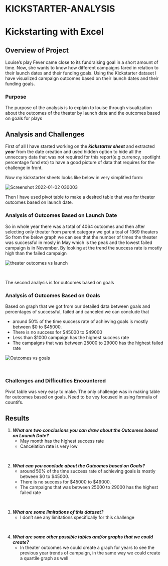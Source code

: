 
# KICKSTARTER-ANALYSIS
# Kickstarting with Excel

## **Overview of Project**
Louise’s play Fever came close to its fundraising goal in a short amount of time. Now, she wants to know how different campaigns fared in relation to their launch dates and their funding goals. Using the Kickstarter dataset I have visualized campaign outcomes based on their launch dates and their funding goals.

### **Purpose**
The purpose of the analysis is to explain to louise through visualization about the outcomes of the theater by launch date and the outcomes based on goals for plays


## **Analysis and Challenges**
First of all I have started working on the ***kickstarter sheet*** and extracted ***year*** from  the date creation  and used hidden option to hide all the unneccary data that was not required for this report(e.g  currency, spotlight percentage fund etc) to have a good picture of data that requires for the challenge in front.

Now my kickstarter sheets looks like below in very simplified form:

![Screenshot 2022-01-02 030003](https://user-images.githubusercontent.com/96033163/147889068-a9c8d0e7-4029-4e07-b785-ba4b225cade0.jpg)



Then I have used pivot table to make a desired table that was for theater outcomes based on launch date. 

### **Analysis of Outcomes Based on Launch Date**
So in whole year there was a total of 4064 outcomes and then after selecting only theater from parent category we got a toal of 1369 theaters
So from the below graph we can see that the number of times the theater was successful in mosly in May which is the peak and the lowest failed campaign is in November. 
By looking at the trend the success rate is mostly high than the failed campaign 

![theater outcomes vs launch](https://user-images.githubusercontent.com/96033163/147889077-ca080f01-8596-4a84-863d-00e98e605781.png)


&nbsp;

The second analysis is for outcomes based on goals


### **Analysis of Outcomes Based on Goals**
Based on graph that we got from our detailed data between goals and percentages of successful, failed and canceled we can conclude that 
- around 50% of the time success rate of achieving goals is mostly between $0 to $45000.
- There is no success for $45000 to $49000 
- Less than $1000 campaign has the highest success rate 
- The campaigns that was between 25000 to 29000 has the highest failed rate 

![Outcomes vs goals](https://user-images.githubusercontent.com/96033163/147889146-71026ff6-64fd-4892-9fe8-1375a2892772.png)

&nbsp;


### **Challenges and Difficulties Encountered**
Pivot table was very easy to make. The only challenge was in making table for outcomes based on goals. Need to be vey focused in using formula of countifs. 


## **Results**

1. ***What are two conclusions you can draw about the Outcomes based on Launch Date?***
    - May month has the highest success rate
    - Cancelation rate is very low

&nbsp;

2. ***What can you conclude about the Outcomes based on Goals?***
    - around 50% of the time success rate of achieving goals is mostly between $0 to $45000.   
    - There is no success for $45000 to $49000. 
    - The campaigns that was between 25000 to 29000 has the highest failed rate 

&nbsp; 

3. ***What are some limitations of this dataset?***
   - I don’t see any limitations specifically for this challenge

&nbsp;

4. ***What are some other possible tables and/or graphs that we could create?***
    - In theater outcomes we could create a graph for years to see the previous year trends of campaign, in the same way we could create a quartile graph as well


